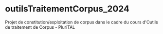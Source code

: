 # outilsTraitementCorpus_2024
Projet de constitution/exploitation de corpus dans le cadre du cours d'Outils de traitement de Corpus - PluriTAL
